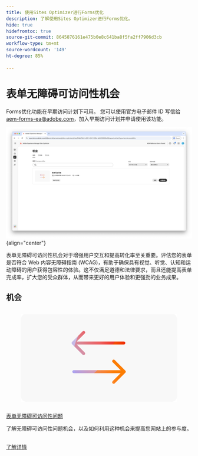 ```yaml
---
title: 使用Sites Optimizer进行Forms优化
description: 了解使用Sites Optimizer进行Forms优化。
hide: true
hidefromtoc: true
source-git-commit: 8645876161e475b0e8c641ba8f5fa2ff7906d3cb
workflow-type: tm+mt
source-wordcount: '149'
ht-degree: 85%

---
```



# 表单无障碍可访问性机会

<span class="preview"> Forms优化功能在早期访问计划下可用。 您可以使用官方电子邮件 ID 写信给 aem-forms-ea@adobe.com，加入早期访问计划并申请使用该功能。</span>

![表单无障碍可访问性机会](./assets/form-accesibility/hero.png){align="center"}


表单无障碍可访问性机会对于增强用户交互和提高转化率至关重要。评估您的表单是否符合 Web 内容无障碍指南 (WCAG)，有助于确保具有视觉、听觉、认知和运动障碍的用户获得包容性的体验。这不仅满足道德和法律要求，而且还能提高表单完成率，扩大您的受众群体，从而带来更好的用户体验和更强劲的业务成果。

## 机会

<!-- CARDS
 
* ../documentation/opportunities/low-views.md
  {title=Low views}
  {image=../assets/common/card-bag.png}
* ../documentation/opportunities/low-conversions.md
  {title=Low conversions}
  {image=../assets/common/card-bag.png}

--->
<!-- START CARDS HTML - DO NOT MODIFY BY HAND -->
<div class="columns">
    <div class="column is-half-tablet is-half-desktop is-one-third-widescreen" aria-label="Forms Accessibility issues">
        <div class="card" style="height: 100%; display: flex; flex-direction: column; height: 100%;">
            <div class="card-image">
                <figure class="image x-is-16by9">
                    <a href="../documentation/opportunities/forms-accessibility-issues.md" title="表单无障碍可访问性问题" target="_blank" rel="referrer">
                        <img class="is-bordered-r-small" src="../assets/common/card-arrows.png" alt="表单无障碍可访问性问题"
                             style="width: 100%; aspect-ratio: 16 / 9; object-fit: cover; overflow: hidden; display: block; margin: auto;">
                    </a>
                </figure>
            </div>
            <div class="card-content is-padded-small" style="display: flex; flex-direction: column; flex-grow: 1; justify-content: space-between;">
                <div class="top-card-content">
                    <p class="headline is-size-6 has-text-weight-bold">
                        <a href="../documentation/opportunities/forms-accessibility-issues.md" target="_blank" rel="referrer" title="表单无障碍可访问性问题">表单无障碍可访问性问题</a>
                    </p>
                    <p class="is-size-6">了解无障碍可访问性问题机会，以及如何利用这种机会来提高您网站上的参与度。</p>
                </div>
                <a href="../documentation/opportunities/forms-accessibility-issues.md" target="_blank" rel="referrer" class="spectrum-Button spectrum-Button--outline spectrum-Button--primary spectrum-Button--sizeM" style="align-self: flex-start; margin-top: 1rem;">
                    <span class="spectrum-Button-label has-no-wrap has-text-weight-bold">了解详情</span>
                </a>
            </div>
        </div>
    </div>
</div>
<!-- END CARDS HTML - DO NOT MODIFY BY HAND -->
